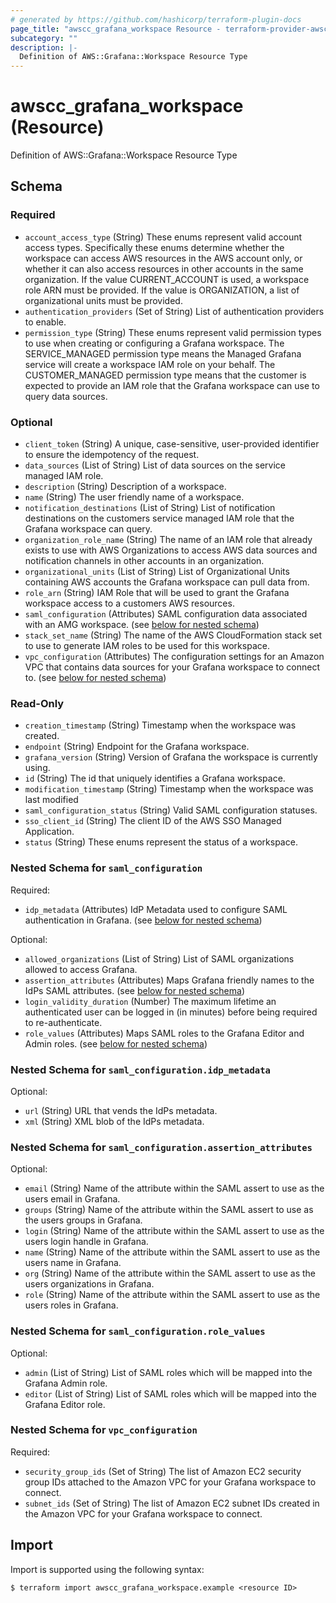 ```yaml
---
# generated by https://github.com/hashicorp/terraform-plugin-docs
page_title: "awscc_grafana_workspace Resource - terraform-provider-awscc"
subcategory: ""
description: |-
  Definition of AWS::Grafana::Workspace Resource Type
---
```


# awscc_grafana_workspace (Resource)

Definition of AWS::Grafana::Workspace Resource Type



<!-- schema generated by tfplugindocs -->
## Schema

### Required

- `account_access_type` (String) These enums represent valid account access types. Specifically these enums determine whether the workspace can access AWS resources in the AWS account only, or whether it can also access resources in other accounts in the same organization. If the value CURRENT_ACCOUNT is used, a workspace role ARN must be provided. If the value is ORGANIZATION, a list of organizational units must be provided.
- `authentication_providers` (Set of String) List of authentication providers to enable.
- `permission_type` (String) These enums represent valid permission types to use when creating or configuring a Grafana workspace. The SERVICE_MANAGED permission type means the Managed Grafana service will create a workspace IAM role on your behalf. The CUSTOMER_MANAGED permission type means that the customer is expected to provide an IAM role that the Grafana workspace can use to query data sources.

### Optional

- `client_token` (String) A unique, case-sensitive, user-provided identifier to ensure the idempotency of the request.
- `data_sources` (List of String) List of data sources on the service managed IAM role.
- `description` (String) Description of a workspace.
- `name` (String) The user friendly name of a workspace.
- `notification_destinations` (List of String) List of notification destinations on the customers service managed IAM role that the Grafana workspace can query.
- `organization_role_name` (String) The name of an IAM role that already exists to use with AWS Organizations to access AWS data sources and notification channels in other accounts in an organization.
- `organizational_units` (List of String) List of Organizational Units containing AWS accounts the Grafana workspace can pull data from.
- `role_arn` (String) IAM Role that will be used to grant the Grafana workspace access to a customers AWS resources.
- `saml_configuration` (Attributes) SAML configuration data associated with an AMG workspace. (see [below for nested schema](#nestedatt--saml_configuration))
- `stack_set_name` (String) The name of the AWS CloudFormation stack set to use to generate IAM roles to be used for this workspace.
- `vpc_configuration` (Attributes) The configuration settings for an Amazon VPC that contains data sources for your Grafana workspace to connect to. (see [below for nested schema](#nestedatt--vpc_configuration))

### Read-Only

- `creation_timestamp` (String) Timestamp when the workspace was created.
- `endpoint` (String) Endpoint for the Grafana workspace.
- `grafana_version` (String) Version of Grafana the workspace is currently using.
- `id` (String) The id that uniquely identifies a Grafana workspace.
- `modification_timestamp` (String) Timestamp when the workspace was last modified
- `saml_configuration_status` (String) Valid SAML configuration statuses.
- `sso_client_id` (String) The client ID of the AWS SSO Managed Application.
- `status` (String) These enums represent the status of a workspace.

<a id="nestedatt--saml_configuration"></a>
### Nested Schema for `saml_configuration`

Required:

- `idp_metadata` (Attributes) IdP Metadata used to configure SAML authentication in Grafana. (see [below for nested schema](#nestedatt--saml_configuration--idp_metadata))

Optional:

- `allowed_organizations` (List of String) List of SAML organizations allowed to access Grafana.
- `assertion_attributes` (Attributes) Maps Grafana friendly names to the IdPs SAML attributes. (see [below for nested schema](#nestedatt--saml_configuration--assertion_attributes))
- `login_validity_duration` (Number) The maximum lifetime an authenticated user can be logged in (in minutes) before being required to re-authenticate.
- `role_values` (Attributes) Maps SAML roles to the Grafana Editor and Admin roles. (see [below for nested schema](#nestedatt--saml_configuration--role_values))

<a id="nestedatt--saml_configuration--idp_metadata"></a>
### Nested Schema for `saml_configuration.idp_metadata`

Optional:

- `url` (String) URL that vends the IdPs metadata.
- `xml` (String) XML blob of the IdPs metadata.


<a id="nestedatt--saml_configuration--assertion_attributes"></a>
### Nested Schema for `saml_configuration.assertion_attributes`

Optional:

- `email` (String) Name of the attribute within the SAML assert to use as the users email in Grafana.
- `groups` (String) Name of the attribute within the SAML assert to use as the users groups in Grafana.
- `login` (String) Name of the attribute within the SAML assert to use as the users login handle in Grafana.
- `name` (String) Name of the attribute within the SAML assert to use as the users name in Grafana.
- `org` (String) Name of the attribute within the SAML assert to use as the users organizations in Grafana.
- `role` (String) Name of the attribute within the SAML assert to use as the users roles in Grafana.


<a id="nestedatt--saml_configuration--role_values"></a>
### Nested Schema for `saml_configuration.role_values`

Optional:

- `admin` (List of String) List of SAML roles which will be mapped into the Grafana Admin role.
- `editor` (List of String) List of SAML roles which will be mapped into the Grafana Editor role.



<a id="nestedatt--vpc_configuration"></a>
### Nested Schema for `vpc_configuration`

Required:

- `security_group_ids` (Set of String) The list of Amazon EC2 security group IDs attached to the Amazon VPC for your Grafana workspace to connect.
- `subnet_ids` (Set of String) The list of Amazon EC2 subnet IDs created in the Amazon VPC for your Grafana workspace to connect.

## Import

Import is supported using the following syntax:

```shell
$ terraform import awscc_grafana_workspace.example <resource ID>
```
